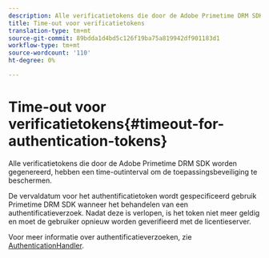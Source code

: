 ```yaml
---
description: Alle verificatietokens die door de Adobe Primetime DRM SDK worden gegenereerd, hebben een time-outinterval om de toepassingsbeveiliging te beschermen.
title: Time-out voor verificatietokens
translation-type: tm+mt
source-git-commit: 89bdda1d4bd5c126f19ba75a819942df901183d1
workflow-type: tm+mt
source-wordcount: '110'
ht-degree: 0%

---
```



# Time-out voor verificatietokens{#timeout-for-authentication-tokens}

Alle verificatietokens die door de Adobe Primetime DRM SDK worden gegenereerd, hebben een time-outinterval om de toepassingsbeveiliging te beschermen.

De vervaldatum voor het authentificatietoken wordt gespecificeerd gebruik Primetime DRM SDK wanneer het behandelen van een authentificatieverzoek. Nadat deze is verlopen, is het token niet meer geldig en moet de gebruiker opnieuw worden geverifieerd met de licentieserver.

Voor meer informatie over authentificatieverzoeken, zie [AuthenticationHandler](https://help.adobe.com/en_US/primetime/api/drm-apis/server/javadocs-flashaccess-pro/com/adobe/flashaccess/sdk/protocol/authentication/AuthenticationHandler.html).
